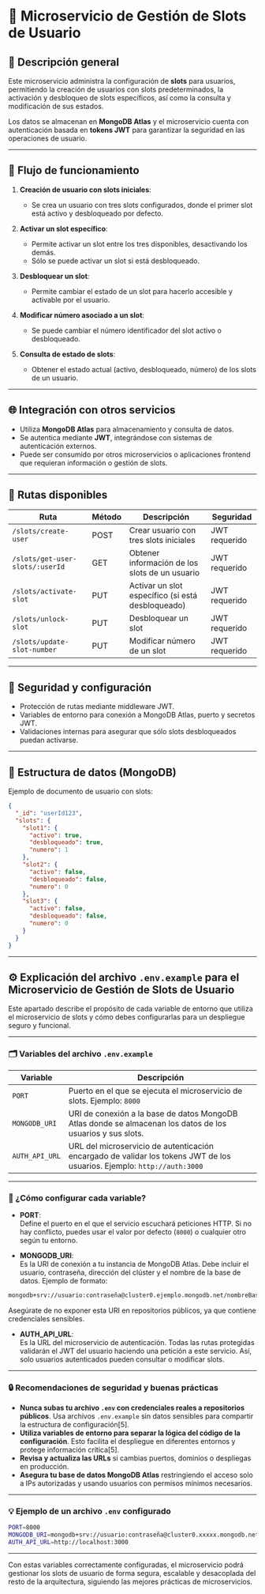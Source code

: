 # 🧩 Microservicio de Gestión de Slots de Usuario

## 📖 Descripción general

Este microservicio administra la configuración de **slots** para usuarios, permitiendo la creación de usuarios con slots predeterminados, la activación y desbloqueo de slots específicos, así como la consulta y modificación de sus estados.

Los datos se almacenan en **MongoDB Atlas** y el microservicio cuenta con autenticación basada en **tokens JWT** para garantizar la seguridad en las operaciones de usuario.

---

## 🔄 Flujo de funcionamiento

1. **Creación de usuario con slots iniciales**:  
   - Se crea un usuario con tres slots configurados, donde el primer slot está activo y desbloqueado por defecto.

2. **Activar un slot específico**:  
   - Permite activar un slot entre los tres disponibles, desactivando los demás.  
   - Sólo se puede activar un slot si está desbloqueado.

3. **Desbloquear un slot**:  
   - Permite cambiar el estado de un slot para hacerlo accesible y activable por el usuario.

4. **Modificar número asociado a un slot**:  
   - Se puede cambiar el número identificador del slot activo o desbloqueado.

5. **Consulta de estado de slots**:  
   - Obtener el estado actual (activo, desbloqueado, número) de los slots de un usuario.

---

## 🌐 Integración con otros servicios

- Utiliza **MongoDB Atlas** para almacenamiento y consulta de datos.  
- Se autentica mediante **JWT**, integrándose con sistemas de autenticación externos.  
- Puede ser consumido por otros microservicios o aplicaciones frontend que requieran información o gestión de slots.

---

## 🚪 Rutas disponibles

| Ruta                            | Método | Descripción                                         | Seguridad     |
|--------------------------------|--------|----------------------------------------------------|---------------|
| `/slots/create-user`            | POST   | Crear usuario con tres slots iniciales             | JWT requerido |
| `/slots/get-user-slots/:userId`| GET    | Obtener información de los slots de un usuario     | JWT requerido |
| `/slots/activate-slot`          | PUT    | Activar un slot específico (si está desbloqueado) | JWT requerido |
| `/slots/unlock-slot`            | PUT    | Desbloquear un slot                                 | JWT requerido |
| `/slots/update-slot-number`    | PUT    | Modificar número de un slot                          | JWT requerido |

---

## 🔐 Seguridad y configuración

- Protección de rutas mediante middleware JWT.  
- Variables de entorno para conexión a MongoDB Atlas, puerto y secretos JWT.  
- Validaciones internas para asegurar que sólo slots desbloqueados puedan activarse.

---

## 📁 Estructura de datos (MongoDB)

Ejemplo de documento de usuario con slots:

```json
{
  "_id": "userId123",
  "slots": {
    "slot1": {
      "activo": true,
      "desbloqueado": true,
      "numero": 1
    },
    "slot2": {
      "activo": false,
      "desbloqueado": false,
      "numero": 0
    },
    "slot3": {
      "activo": false,
      "desbloqueado": false,
      "numero": 0
    }
  }
}
```

---

## ⚙️ Explicación del archivo `.env.example` para el Microservicio de Gestión de Slots de Usuario

Este apartado describe el propósito de cada variable de entorno que utiliza el microservicio de slots y cómo debes configurarlas para un despliegue seguro y funcional.

---

### 🗂️ Variables del archivo `.env.example`

| Variable       | Descripción                                                                                                              |
|----------------|--------------------------------------------------------------------------------------------------------------------------|
| `PORT`         | Puerto en el que se ejecuta el microservicio de slots. Ejemplo: `8000`                                                   |
| `MONGODB_URI`  | URI de conexión a la base de datos MongoDB Atlas donde se almacenan los datos de los usuarios y sus slots.               |
| `AUTH_API_URL` | URL del microservicio de autenticación encargado de validar los tokens JWT de los usuarios. Ejemplo: `http://auth:3000`  |

---

### 📝 ¿Cómo configurar cada variable?

- **PORT**:  
  Define el puerto en el que el servicio escuchará peticiones HTTP. Si no hay conflicto, puedes usar el valor por defecto (`8000`) o cualquier otro según tu entorno.

- **MONGODB_URI**:  
  Es la URI de conexión a tu instancia de MongoDB Atlas. Debe incluir el usuario, contraseña, dirección del clúster y el nombre de la base de datos. Ejemplo de formato:
```bash
mongodb+srv://usuario:contraseña@cluster0.ejemplo.mongodb.net/nombreBaseDatos?retryWrites=true&w=majority
```

Asegúrate de no exponer esta URI en repositorios públicos, ya que contiene credenciales sensibles.

- **AUTH_API_URL**:  
Es la URL del microservicio de autenticación. Todas las rutas protegidas validarán el JWT del usuario haciendo una petición a este servicio. Así, solo usuarios autenticados pueden consultar o modificar slots.

---

### 🔒 Recomendaciones de seguridad y buenas prácticas

- **Nunca subas tu archivo `.env` con credenciales reales a repositorios públicos**. Usa archivos `.env.example` sin datos sensibles para compartir la estructura de configuración[5].
- **Utiliza variables de entorno para separar la lógica del código de la configuración**. Esto facilita el despliegue en diferentes entornos y protege información crítica[5].
- **Revisa y actualiza las URLs** si cambias puertos, dominios o despliegas en producción.
- **Asegura tu base de datos MongoDB Atlas** restringiendo el acceso solo a IPs autorizadas y usando usuarios con permisos mínimos necesarios.

---

### 💡 Ejemplo de un archivo `.env` configurado
```bash
PORT=8000
MONGODB_URI=mongodb+srv://usuario:contraseña@cluster0.xxxxx.mongodb.net/slotsDB?retryWrites=true&w=majority
AUTH_API_URL=http://localhost:3000
```


---

Con estas variables correctamente configuradas, el microservicio podrá gestionar los slots de usuario de forma segura, escalable y desacoplada del resto de la arquitectura, siguiendo las mejores prácticas de microservicios.



